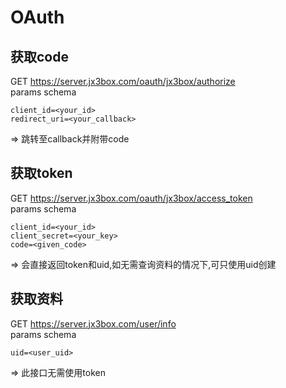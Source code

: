 # OAuth

## 获取code
GET https://server.jx3box.com/oauth/jx3box/authorize  
params schema
```
client_id=<your_id>
redirect_uri=<your_callback>
```

=> 跳转至callback并附带code

## 获取token
GET https://server.jx3box.com/oauth/jx3box/access_token  
params schema
```
client_id=<your_id>
client_secret=<your_key>
code=<given_code>
```

=> 会直接返回token和uid,如无需查询资料的情况下,可只使用uid创建

## 获取资料
GET https://server.jx3box.com/user/info  
params schema
```
uid=<user_uid>
```

=> 此接口无需使用token